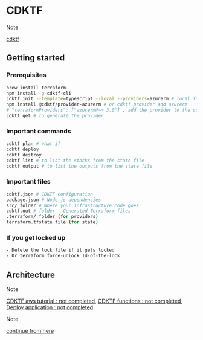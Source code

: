 # CDKTF

> [!NOTE]
[cdktf](https://developer.hashicorp.com/terraform/cdktf)

## Getting started
### Prerequisites
```bash
brew install terraform
npm install -g cdktf-cli
cdktf init --template=typescript --local --providers=azurerm # local for local state file
npm install @cdktf/provider-azurerm # or cdktf provider add azurerm
# "terraformProviders": ["azurerm@~> 3.0"] , add the provider to the cdktf.json file 
cdktf get # to generate the provider
```

### Important commands
```bash
cdktf plan # what if
cdktf deploy 
cdktf destroy
cdktf list # to list the stacks from the state file
cdktf output # to list the outputs from the state file
```

### Important files
```bash
cdktf.json # CDKTF configuration
package.json # Node.js dependencies
src/ folder # Where your infrastructure code goes
cdktf.out # folder - Generated Terraform files
.terraform/ folder (for providers)
terraform.tfstate file (for state)
```

### If you get locked up
```bash
- Delete the lock file if it gets locked
- Or terraform force-unlock Id-of-the-lock
```

## Architecture

> [!NOTE]
  [CDKTF aws tutorial : not completed](https://developer.hashicorp.com/terraform/tutorials/cdktf/cdktf-build), [CDKTF functions : not completed](https://developer.hashicorp.com/terraform/tutorials/cdktf/cdktf-assets-stacks-lambda), [Deploy application : not completed](https://developer.hashicorp.com/terraform/tutorials/cdktf/cdktf-applications)

> [!NOTE]
[continue from here](https://developer.hashicorp.com/terraform/cdktf)

